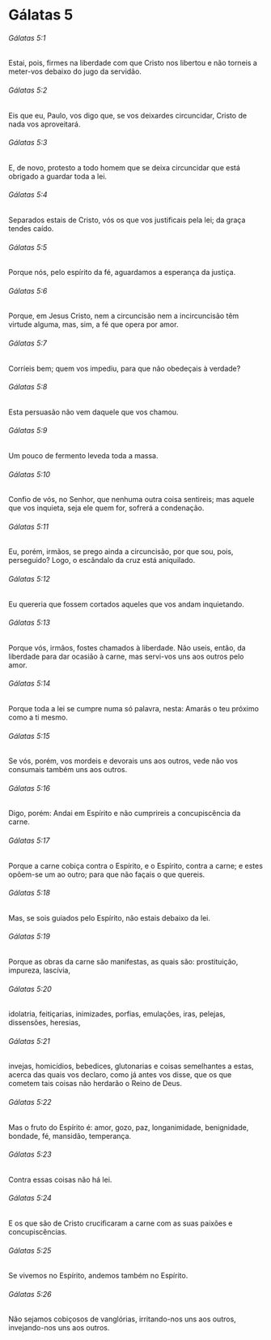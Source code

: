 # Gálatas 5

###### Gálatas 5:1

Estai, pois, firmes na liberdade com que Cristo nos libertou e não torneis a meter-vos debaixo do jugo da servidão.

###### Gálatas 5:2

Eis que eu, Paulo, vos digo que, se vos deixardes circuncidar, Cristo de nada vos aproveitará.

###### Gálatas 5:3

E, de novo, protesto a todo homem que se deixa circuncidar que está obrigado a guardar toda a lei.

###### Gálatas 5:4

Separados estais de Cristo, vós os que vos justificais pela lei; da graça tendes caído.

###### Gálatas 5:5

Porque nós, pelo espírito da fé, aguardamos a esperança da justiça.

###### Gálatas 5:6

Porque, em Jesus Cristo, nem a circuncisão nem a incircuncisão têm virtude alguma, mas, sim, a fé que opera por amor.

###### Gálatas 5:7

Corríeis bem; quem vos impediu, para que não obedeçais à verdade?

###### Gálatas 5:8

Esta persuasão não vem daquele que vos chamou.

###### Gálatas 5:9

Um pouco de fermento leveda toda a massa.

###### Gálatas 5:10

Confio de vós, no Senhor, que nenhuma outra coisa sentireis; mas aquele que vos inquieta, seja ele quem for, sofrerá a condenação.

###### Gálatas 5:11

Eu, porém, irmãos, se prego ainda a circuncisão, por que sou, pois, perseguido? Logo, o escândalo da cruz está aniquilado.

###### Gálatas 5:12

Eu quereria que fossem cortados aqueles que vos andam inquietando.

###### Gálatas 5:13

Porque vós, irmãos, fostes chamados à liberdade. Não useis, então, da liberdade para dar ocasião à carne, mas servi-vos uns aos outros pelo amor.

###### Gálatas 5:14

Porque toda a lei se cumpre numa só palavra, nesta: Amarás o teu próximo como a ti mesmo.

###### Gálatas 5:15

Se vós, porém, vos mordeis e devorais uns aos outros, vede não vos consumais também uns aos outros.

###### Gálatas 5:16

Digo, porém: Andai em Espírito e não cumprireis a concupiscência da carne.

###### Gálatas 5:17

Porque a carne cobiça contra o Espírito, e o Espírito, contra a carne; e estes opõem-se um ao outro; para que não façais o que quereis.

###### Gálatas 5:18

Mas, se sois guiados pelo Espírito, não estais debaixo da lei.

###### Gálatas 5:19

Porque as obras da carne são manifestas, as quais são: prostituição, impureza, lascívia,

###### Gálatas 5:20

idolatria, feitiçarias, inimizades, porfias, emulações, iras, pelejas, dissensões, heresias,

###### Gálatas 5:21

invejas, homicídios, bebedices, glutonarias e coisas semelhantes a estas, acerca das quais vos declaro, como já antes vos disse, que os que cometem tais coisas não herdarão o Reino de Deus.

###### Gálatas 5:22

Mas o fruto do Espírito é: amor, gozo, paz, longanimidade, benignidade, bondade, fé, mansidão, temperança.

###### Gálatas 5:23

Contra essas coisas não há lei.

###### Gálatas 5:24

E os que são de Cristo crucificaram a carne com as suas paixões e concupiscências.

###### Gálatas 5:25

Se vivemos no Espírito, andemos também no Espírito.

###### Gálatas 5:26

Não sejamos cobiçosos de vanglórias, irritando-nos uns aos outros, invejando-nos uns aos outros.

